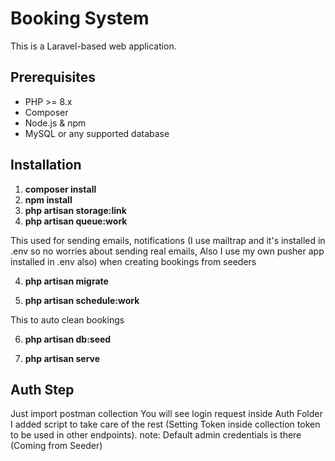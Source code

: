 # Booking System

This is a Laravel-based web application.

## Prerequisites

- PHP >= 8.x  
- Composer  
- Node.js & npm  
- MySQL or any supported database  

## Installation

1. **composer install**  
2. **npm install**  
3. **php artisan storage:link**
4. **php artisan queue:work** 

This used for sending emails, notifications (I use mailtrap and it's installed in .env so no worries about sending real emails, Also I use my own pusher app installed in .env also) when creating bookings from seeders

4. **php artisan migrate**  

5. **php artisan schedule:work**

This to auto clean bookings

6. **php artisan db:seed**  

7. **php artisan serve**


## Auth Step

Just import postman collection
You will see login request inside Auth Folder
I added script to take care of the rest (Setting Token inside collection token to be used in other endpoints).
note: Default admin credentials is there (Coming from Seeder)
